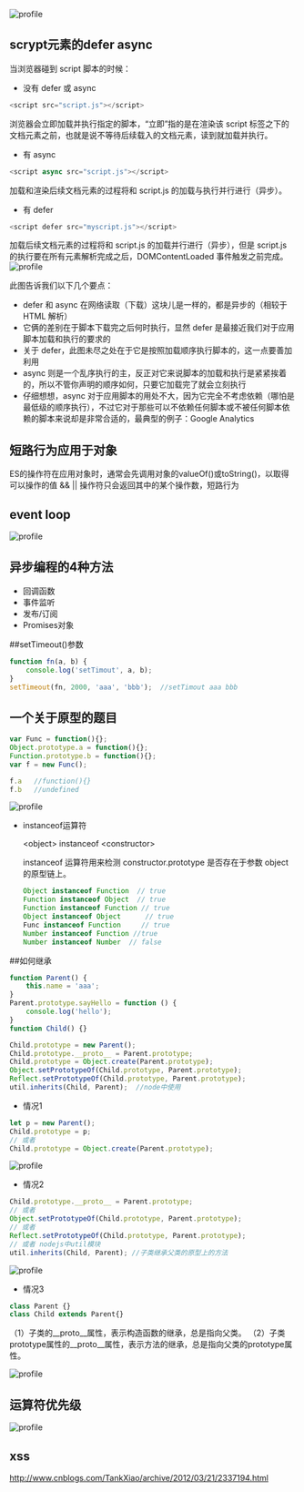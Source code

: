 ![profile](resource/profile.png)

## scrypt元素的defer async

当浏览器碰到 script 脚本的时候：

- 没有 defer 或 async

```javascript
<script src="script.js"></script>
```

浏览器会立即加载并执行指定的脚本，“立即”指的是在渲染该 script 标签之下的文档元素之前，也就是说不等待后续载入的文档元素，读到就加载并执行。

- 有 async

```javascript
<script async src="script.js"></script>
```

加载和渲染后续文档元素的过程将和 script.js 的加载与执行并行进行（异步）。

- 有 defer

```javascript
<script defer src="myscript.js"></script>
```

加载后续文档元素的过程将和 script.js 的加载并行进行（异步），但是 script.js 的执行要在所有元素解析完成之后，DOMContentLoaded 事件触发之前完成。
![profile](resource/async-defer.png)

此图告诉我们以下几个要点：

- defer 和 async 在网络读取（下载）这块儿是一样的，都是异步的（相较于 HTML 解析）
- 它俩的差别在于脚本下载完之后何时执行，显然 defer 是最接近我们对于应用脚本加载和执行的要求的
- 关于 defer，此图未尽之处在于它是按照加载顺序执行脚本的，这一点要善加利用
- async 则是一个乱序执行的主，反正对它来说脚本的加载和执行是紧紧挨着的，所以不管你声明的顺序如何，只要它加载完了就会立刻执行
- 仔细想想，async 对于应用脚本的用处不大，因为它完全不考虑依赖（哪怕是最低级的顺序执行），不过它对于那些可以不依赖任何脚本或不被任何脚本依赖的脚本来说却是非常合适的，最典型的例子：Google Analytics

## 短路行为应用于对象
ES的操作符在应用对象时，通常会先调用对象的valueOf()或toString()，以取得可以操作的值
&& || 操作符只会返回其中的某个操作数，短路行为

## event loop
![profile](resource/event-loop.png)


    
## 异步编程的4种方法

- 回调函数
- 事件监听
- 发布/订阅
- Promises对象

##setTimeout()参数

```js
function fn(a, b) {
    console.log('setTimout', a, b);
}
setTimeout(fn, 2000, 'aaa', 'bbb');  //setTimout aaa bbb
```


## 一个关于原型的题目

```js
var Func = function(){};
Object.prototype.a = function(){};
Function.prototype.b = function(){};
var f = new Func();

f.a   //function(){}
f.b   //undefined
```

![profile](resource/prototype.png)

- instanceof运算符

    \<object\> instanceof \<constructor\>
    
    instanceof 运算符用来检测 constructor.prototype 是否存在于参数 object 的原型链上。
    
    ```js
    Object instanceof Function  // true
    Function instanceof Object  // true
    Function instanceof Function // true
    Object instanceof Object      // true
    Func instanceof Function     // true
    Number instanceof Function //true
    Number instanceof Number  // false
    ```
    
##如何继承

```js
function Parent() {
    this.name = 'aaa';
}
Parent.prototype.sayHello = function () {
    console.log('hello');
}
function Child() {}
```
```js
Child.prototype = new Parent();
Child.prototype.__proto__ = Parent.prototype;
Child.prototype = Object.create(Parent.prototype);
Object.setPrototypeOf(Child.prototype, Parent.prototype);
Reflect.setPrototypeOf(Child.prototype, Parent.prototype);
util.inherits(Child, Parent);  //node中使用 
```

- 情况1

```javascript
let p = new Parent();
Child.prototype = p;
// 或者
Child.prototype = Object.create(Parent.prototype);
```
![profile](resource/inherit1.png)

- 情况2

```javascript
Child.prototype.__proto__ = Parent.prototype;
// 或者
Object.setPrototypeOf(Child.prototype, Parent.prototype);
// 或者
Reflect.setPrototypeOf(Child.prototype, Parent.prototype);
// 或者 nodejs中util模块
util.inherits(Child, Parent); //子类继承父类的原型上的方法
```


![profile](resource/inherit2.png)

- 情况3

```javascript
class Parent {}
class Child extends Parent{}

```

（1）子类的__proto__属性，表示构造函数的继承，总是指向父类。
（2）子类prototype属性的__proto__属性，表示方法的继承，总是指向父类的prototype属性。

![profile](resource/inherit-class.png)

## 运算符优先级

![profile](resource/youxianji.png)

## xss
http://www.cnblogs.com/TankXiao/archive/2012/03/21/2337194.html